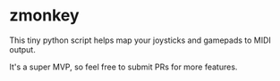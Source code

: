 # zmonkey

This tiny python script helps map your joysticks and gamepads to MIDI output.

It's a super MVP, so feel free to submit PRs for more features.
